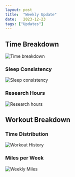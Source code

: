 ```yaml
---
layout: post
title:  "Weekly Update"
date:   2023-12-23
tags: ["Updates"]
---
```


## Time Breakdown
![Time breakdown](/assets/images/2023-12-23/total_times.svg)

### Sleep Consistency
![Sleep consistency](/assets/images/2023-12-23/sleep_consistency.svg)

### Research Hours
![Research hours](/assets/images/2023-12-23/research_hours.svg)
<!--
### Fasting
![IF Summary](/assets/images/2023-12-23/if.svg) -->


## Workout Breakdown
### Time Distribution
![Workout History](/assets/images/2023-12-23/workout_history.svg)

### Miles per Week
![Weekly Miles](/assets/images/2023-12-23/weekly_miles.svg)
